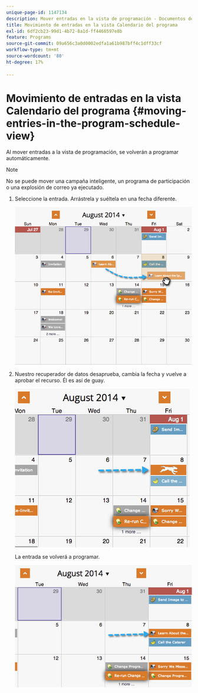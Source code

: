 ```yaml
---
unique-page-id: 1147134
description: Mover entradas en la vista de programación - Documentos de Marketo - Documentación del producto
title: Movimiento de entradas en la vista Calendario del programa
exl-id: 6df2cb23-99d1-4b72-8a1d-ff4466597e8b
feature: Programs
source-git-commit: 09a656c3a0d0002edfa1a61b987bff4c1dff33cf
workflow-type: tm+mt
source-wordcount: '80'
ht-degree: 17%

---
```


# Movimiento de entradas en la vista Calendario del programa {#moving-entries-in-the-program-schedule-view}

Al mover entradas a la vista de programación, se volverán a programar automáticamente.

>[!NOTE]
>
>No se puede mover una campaña inteligente, un programa de participación o una explosión de correo ya ejecutado.

1. Seleccione la entrada. Arrástrela y suéltela en una fecha diferente.

   ![](assets/image2014-9-18-17-3a47-3a23.png)

1. Nuestro recuperador de datos desaprueba, cambia la fecha y vuelve a aprobar el recurso. Él es así de guay.

   ![](assets/image2014-9-18-17-3a47-3a35.png)

   La entrada se volverá a programar.

   ![](assets/image2014-9-18-17-3a49-3a19.png)
